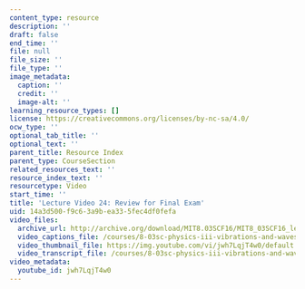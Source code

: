 ```yaml
---
content_type: resource
description: ''
draft: false
end_time: ''
file: null
file_size: ''
file_type: ''
image_metadata:
  caption: ''
  credit: ''
  image-alt: ''
learning_resource_types: []
license: https://creativecommons.org/licenses/by-nc-sa/4.0/
ocw_type: ''
optional_tab_title: ''
optional_text: ''
parent_title: Resource Index
parent_type: CourseSection
related_resources_text: ''
resource_index_text: ''
resourcetype: Video
start_time: ''
title: 'Lecture Video 24: Review for Final Exam'
uid: 14a3d500-f9c6-3a9b-ea33-5fec4df0fefa
video_files:
  archive_url: http://archive.org/download/MIT8.03SCF16/MIT8_03SCF16_lec24_300k.mp4
  video_captions_file: /courses/8-03sc-physics-iii-vibrations-and-waves-fall-2016/66ed6bb669765b0993a60c82a674c4cc_jwh7LqjT4w0.vtt
  video_thumbnail_file: https://img.youtube.com/vi/jwh7LqjT4w0/default.jpg
  video_transcript_file: /courses/8-03sc-physics-iii-vibrations-and-waves-fall-2016/bd36341ba81ca3c9d1bdd6910d6b9502_jwh7LqjT4w0.pdf
video_metadata:
  youtube_id: jwh7LqjT4w0
---
```

